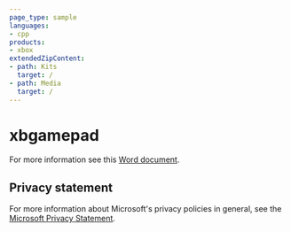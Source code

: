 ```yaml
---
page_type: sample
languages:
- cpp
products:
- xbox
extendedZipContent:
- path: Kits
  target: /
- path: Media
  target: /
---
```


# xbgamepad

For more information see this [Word document](https://github.com/microsoft/Xbox-GDK-Samples/blob/main/Samples/Tools/xbgamepad/Readme.docx).

## Privacy statement

For more information about Microsoft's privacy policies in general, see the [Microsoft Privacy Statement](https://privacy.microsoft.com/privacystatement/).
